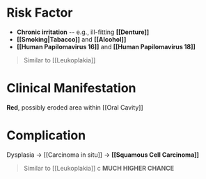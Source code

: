 # Risk Factor
- **Chronic irritation** -- e.g., ill-fitting **[[Denture]]**
- **[[Smoking|Tabacco]]** and **[[Alcohol]]**
- **[[Human Papilomavirus 16]]** and **[[Human Papilomavirus 18]]** 
> Similar to [[Leukoplakia]]

# Clinical Manifestation
**Red**, possibly eroded area within [[Oral Cavity]]

# Complication
Dysplasia -> [[Carcinoma in situ]] -> **[[Squamous Cell Carcinoma]]**
> Similar to [[Leukoplakia]] c **MUCH HIGHER CHANCE**